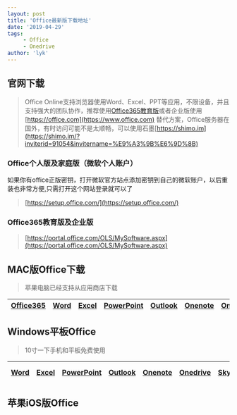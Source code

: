 ```yaml
---
layout: post
title: 'Office最新版下载地址'
date: '2019-04-29'
tags:
     - Office
     - Onedrive
author: 'lyk'
---
```

## 官网下载
> Office Online支持浏览器使用Word、Excel、PPT等应用，不限设备，并且支持强大的团队协作，推荐使用[Office365教育版](https://lykqq.com/2019/04/27/Office-%E6%B3%A8%E5%86%8C%E6%95%99%E8%82%B2%E7%89%88Office365/)或者企业版使用 [https://office.com](https://www.office.com)
> 替代方案，Office服务器在国外，有时访问可能不是太顺畅，可以使用石墨[https://shimo.im](https://shimo.im/?inviterid=91054&invitername=%E9%A3%9B%E6%9D%8B)

### Office个人版及家庭版（微软个人账户）
如果你有office正版密钥，打开微软官方站点添加密钥到自己的微软账户，以后重装也非常方便,只需打开这个网站登录就可以了
> [https://setup.office.com/](https://setup.office.com/)
### Office365教育版及企业版
> [https://portal.office.com/OLS/MySoftware.aspx](https://portal.office.com/OLS/MySoftware.aspx)
## MAC版Office下载
> 苹果电脑已经支持从应用商店下载

[Office365](https://itunes.apple.com/cn/app-bundle/id1450038993) |[Word](https://itunes.apple.com/cn/app/id462054704)|[Excel](https://itunes.apple.com/cn/app/id462058435)|[PowerPoint](https://itunes.apple.com/cn/app/id462062816)|[Outlook](https://itunes.apple.com/cn/app/id985367838)|[Onenote](https://itunes.apple.com/cn/app/id784801555)|[Onedrive](https://itunes.apple.com/cn/app/id823766827)
|-|-|-|-|-|-|-|

## Windows平板Office
>10寸一下手机和平板免费使用

[Word](https://go.microsoft.com/fwlink/p/?LinkID=619261)|[Excel](https://go.microsoft.com/fwlink/p/?LinkID=619262)|[PowerPoint](https://go.microsoft.com/fwlink/p/?LinkID=619265)|[Outlook](https://go.microsoft.com/fwlink/p/?LinkID=627385)|[Onenote](https://go.microsoft.com/fwlink/p/?LinkId=393565)|[Onedrive](https://go.microsoft.com/fwlink/p/?LinkID=386408)|[Skype](https://go.microsoft.com/fwlink/p/?LinkID=386409)|[Office Lens](https://go.microsoft.com/fwlink/p/?LinkID=826035)
|-|-|-|-|-|-|-|-|

## 苹果iOS版Office
